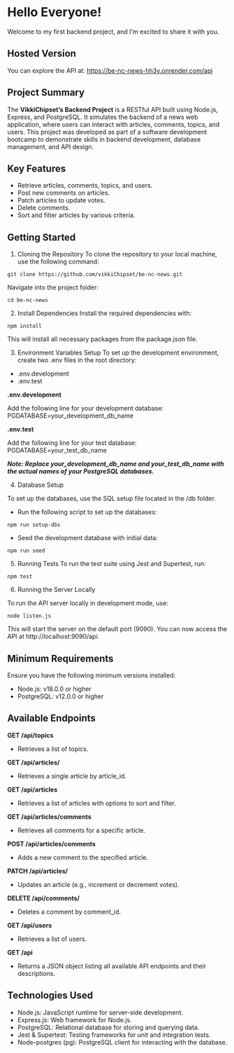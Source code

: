# Hello Everyone!


Welcome to my first backend project, and I'm excited to share it with you.

## Hosted Version

You can explore the API at:
https://be-nc-news-hh3y.onrender.com/api

## Project Summary

The ****VikkiChipset’s Backend Project**** is a RESTful API built using Node.js, Express, and PostgreSQL. It simulates the backend of a news web application, where users can interact with articles, comments, topics, and users. This project was developed as part of a software development bootcamp to demonstrate skills in backend development, database management, and API design.

## Key Features
* Retrieve articles, comments, topics, and users.
* Post new comments on articles.
* Patch articles to update votes.
* Delete comments.
* Sort and filter articles by various criteria.

## Getting Started
1. Cloning the Repository
To clone the repository to your local machine, use the following command:
```
git clone https://github.com/vikkiChipset/be-nc-news.git
```
Navigate into the project folder:
```
cd be-nc-news
```
2. Install Dependencies
Install the required dependencies with:
```
npm install
```
This will install all necessary packages from the package.json file.

3. Environment Variables Setup
To set up the development environment, create two .env files in the root directory:
* .env.development
* .env.test

**.env.development**

Add the following line for your development database:
PGDATABASE=your_development_db_name

**.env.test**

Add the following line for your test database:
PGDATABASE=your_test_db_name

***Note: Replace your_development_db_name and your_test_db_name with the actual names of your PostgreSQL databases.***

4. Database Setup

To set up the databases, use the SQL setup file located in the /db folder.

* Run the following script to set up the databases:
```
npm run setup-dbs
```
* Seed the development database with initial data:
```
npm run seed
```

5. Running Tests
To run the test suite using Jest and Supertest, run:
```
npm test
```
6. Running the Server Locally

To run the API server locally in development mode, use:
```
node listen.js
```

This will start the server on the default port (9090). You can now access the API at http://localhost:9090/api.

## Minimum Requirements

Ensure you have the following minimum versions installed:
* Node.js: v18.0.0 or higher
* PostgreSQL: v12.0.0 or higher

## Available Endpoints
**GET /api/topics**

* Retrieves a list of topics.

**GET /api/articles/**
* Retrieves a single article by article_id.

**GET /api/articles**

* Retrieves a list of articles with options to sort and filter.
  
**GET /api/articles/comments**

* Retrieves all comments for a specific article.

**POST /api/articles/comments**

* Adds a new comment to the specified article.

**PATCH /api/articles/**

* Updates an article (e.g., increment or decrement votes).

**DELETE /api/comments/**

* Deletes a comment by comment_id.

**GET /api/users**

* Retrieves a list of users.

**GET /api**

* Returns a JSON object listing all available API endpoints and their descriptions.

## Technologies Used
* Node.js: JavaScript runtime for server-side development.
* Express.js: Web framework for Node.js.
* PostgreSQL: Relational database for storing and querying data.
* Jest & Supertest: Testing frameworks for unit and integration tests.
* Node-postgres (pg): PostgreSQL client for interacting with the database.

